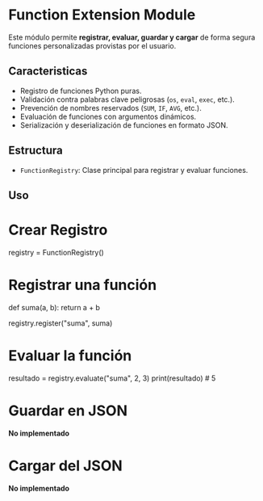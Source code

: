 # Function Extension Module
Este módulo permite **registrar, evaluar, guardar y cargar** de forma segura funciones personalizadas provistas por el usuario.

## Caracteristicas
- Registro de funciones Python puras.
- Validación contra palabras clave peligrosas (`os`, `eval`, `exec`, etc.).
- Prevención de nombres reservados (`SUM`, `IF`, `AVG`, etc.).
- Evaluación de funciones con argumentos dinámicos.
- Serialización y deserialización de funciones en formato JSON.

## Estructura
- `FunctionRegistry`: Clase principal para registrar y evaluar funciones.

## Uso 

# Crear Registro
registry = FunctionRegistry()

# Registrar una función
def suma(a, b):
    return a + b

registry.register("suma", suma)

# Evaluar la función
resultado = registry.evaluate("suma", 2, 3)
print(resultado)  # 5

# Guardar en JSON
**No implementado**

# Cargar del JSON
**No implementado**